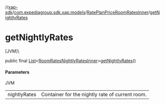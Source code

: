 //[xap-sdk](../../../index.md)/[com.expediagroup.sdk.xap.models](../index.md)/[RatePlanPriceRoomRatesInner](index.md)/[getNightlyRates](get-nightly-rates.md)

# getNightlyRates

[JVM]\

public final [List](https://docs.oracle.com/javase/8/docs/api/java/util/List.html)&lt;[RoomRatesNightlyRatesInner](../-room-rates-nightly-rates-inner/index.md)&gt;[getNightlyRates](get-nightly-rates.md)()

#### Parameters

JVM

| | |
|---|---|
| nightlyRates | Container for the nightly rate of current room. |
